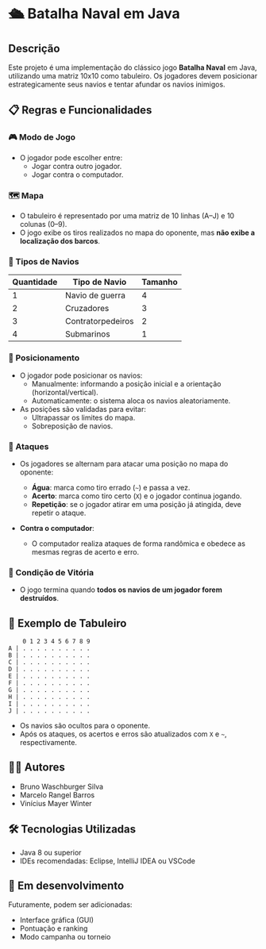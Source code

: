 # 🛳️ Batalha Naval em Java

## Descrição
Este projeto é uma implementação do clássico jogo **Batalha Naval** em Java, utilizando uma matriz 10x10 como tabuleiro. Os jogadores devem posicionar estrategicamente seus navios e tentar afundar os navios inimigos.

## 📋 Regras e Funcionalidades

### 🎮 Modo de Jogo
- O jogador pode escolher entre:
  - Jogar contra outro jogador.
  - Jogar contra o computador.

### 🗺️ Mapa
- O tabuleiro é representado por uma matriz de 10 linhas (A–J) e 10 colunas (0–9).
- O jogo exibe os tiros realizados no mapa do oponente, mas **não exibe a localização dos barcos**.

### 🚢 Tipos de Navios
| Quantidade | Tipo de Navio             | Tamanho |
|------------|----------------------------|---------|
| 1          | Navio de guerra            | 4       |
| 2          | Cruzadores                 | 3       |
| 3          | Contratorpedeiros          | 2       |
| 4          | Submarinos                 | 1       |

### 🚀 Posicionamento
- O jogador pode posicionar os navios:
  - Manualmente: informando a posição inicial e a orientação (horizontal/vertical).
  - Automaticamente: o sistema aloca os navios aleatoriamente.
- As posições são validadas para evitar:
  - Ultrapassar os limites do mapa.
  - Sobreposição de navios.

### 🎯 Ataques
- Os jogadores se alternam para atacar uma posição no mapa do oponente:
  - **Água**: marca como tiro errado (`~`) e passa a vez.
  - **Acerto**: marca como tiro certo (`X`) e o jogador continua jogando.
  - **Repetição**: se o jogador atirar em uma posição já atingida, deve repetir o ataque.

- **Contra o computador**:
  - O computador realiza ataques de forma randômica e obedece as mesmas regras de acerto e erro.

### 🏁 Condição de Vitória
- O jogo termina quando **todos os navios de um jogador forem destruídos**.

## 🧪 Exemplo de Tabuleiro

```
    0 1 2 3 4 5 6 7 8 9
A | . . . . . . . . . .
B | . . . . . . . . . .
C | . . . . . . . . . .
D | . . . . . . . . . .
E | . . . . . . . . . .
F | . . . . . . . . . .
G | . . . . . . . . . .
H | . . . . . . . . . .
I | . . . . . . . . . .
J | . . . . . . . . . .
```
- Os navios são ocultos para o oponente.
- Após os ataques, os acertos e erros são atualizados com `X` e `~`, respectivamente.

## 🧑‍💻 Autores

- Bruno Waschburger Silva  
- Marcelo Rangel Barros  
- Vinícius Mayer Winter  

## 🛠️ Tecnologias Utilizadas

- Java 8 ou superior
- IDEs recomendadas: Eclipse, IntelliJ IDEA ou VSCode

## 🚧 Em desenvolvimento
Futuramente, podem ser adicionadas:
- Interface gráfica (GUI)
- Pontuação e ranking
- Modo campanha ou torneio
